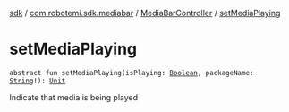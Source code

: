 [sdk](../../index.md) / [com.robotemi.sdk.mediabar](../index.md) / [MediaBarController](index.md) / [setMediaPlaying](./set-media-playing.md)

# setMediaPlaying

`abstract fun setMediaPlaying(isPlaying: `[`Boolean`](https://kotlinlang.org/api/latest/jvm/stdlib/kotlin/-boolean/index.html)`, packageName: `[`String`](https://kotlinlang.org/api/latest/jvm/stdlib/kotlin/-string/index.html)`!): `[`Unit`](https://kotlinlang.org/api/latest/jvm/stdlib/kotlin/-unit/index.html)

Indicate that media is being played

